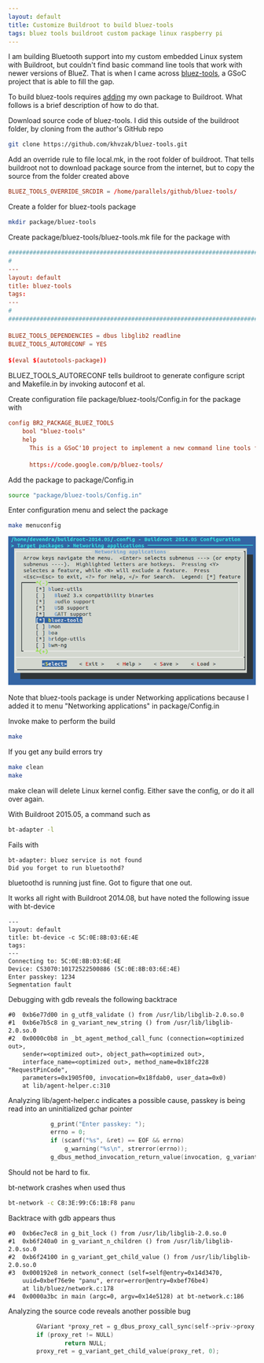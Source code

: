 ```yaml
---
layout: default
title: Customize Buildroot to build bluez-tools
tags: bluez tools buildroot custom package linux raspberry pi
---
```


I am building Bluetooth support into my custom embedded Linux system with Buildroot, but couldn't find basic command line tools that work with newer versions of BlueZ. That is when I came across [bluez-tools](https://code.google.com/p/bluez-tools/), a GSoC project that is able to fill the gap.

To build bluez-tools requires [adding](https://buildroot.org/downloads/manual/manual.html#adding-packages) my own package to Buildroot. What follows is a brief description of how to do that.

Download source code of bluez-tools. I did this outside of the buildroot folder, by cloning from the author's GitHub repo

```bash
git clone https://github.com/khvzak/bluez-tools.git
```

Add an override rule to file local.mk, in the root folder of buildroot. That tells buildroot not to download package source from the internet, but to copy the source from the folder created above

```conf
BLUEZ_TOOLS_OVERRIDE_SRCDIR = /home/parallels/github/bluez-tools/
```

Create a folder for bluez-tools package

```bash
mkdir package/bluez-tools
```

Create package/bluez-tools/bluez-tools.mk file for the package with

```conf
################################################################################
#
---
layout: default
title: bluez-tools
tags:
---
#
################################################################################

BLUEZ_TOOLS_DEPENDENCIES = dbus libglib2 readline
BLUEZ_TOOLS_AUTORECONF = YES

$(eval $(autotools-package))
```

BLUEZ_TOOLS_AUTORECONF tells buildroot to generate configure script and Makefile.in by invoking autoconf et al.

Create configuration file package/bluez-tools/Config.in for the package with

```conf
config BR2_PACKAGE_BLUEZ_TOOLS
    bool "bluez-tools"
    help
      This is a GSoC'10 project to implement a new command line tools for bluez (bluetooth stack for linux). The project implemented in C and uses the D-Bus interface of bluez. 

      https://code.google.com/p/bluez-tools/
```

Add the package to package/Config.in

```bash
source "package/bluez-tools/Config.in"
```

Enter configuration menu and select the package

```bash
make menuconfig
```

![bluez-tools](/assets/img/buildroot-packages-bluez-tools.png)

Note that bluez-tools package is under Networking applications because I added it to menu "Networking applications" in package/Config.in

Invoke make to perform the build

```bash
make
```

If you get any build errors try

```bash
make clean
make
```

make clean will delete Linux kernel config. Either save the config, or do it all over again.

With Buildroot 2015.05, a command such as

```bash
bt-adapter -l
```

Fails with

```text
bt-adapter: bluez service is not found
Did you forget to run bluetoothd?
```

bluetoothd is running just fine. Got to figure that one out.

It works all right with Buildroot 2014.08, but have noted the following issue with bt-device

```text
---
layout: default
title: bt-device -c 5C:0E:8B:03:6E:4E
tags:
---
Connecting to: 5C:0E:8B:03:6E:4E
Device: CS3070:10172522500886 (5C:0E:8B:03:6E:4E)
Enter passkey: 1234
Segmentation fault
```

Debugging with gdb reveals the following backtrace

```text
#0  0xb6e77d00 in g_utf8_validate () from /usr/lib/libglib-2.0.so.0
#1  0xb6e7b5c8 in g_variant_new_string () from /usr/lib/libglib-2.0.so.0
#2  0x0000c0b8 in _bt_agent_method_call_func (connection=<optimized out>,
    sender=<optimized out>, object_path=<optimized out>,
    interface_name=<optimized out>, method_name=0x18fc228 "RequestPinCode",
    parameters=0x1905f00, invocation=0x18fdab0, user_data=0x0)
    at lib/agent-helper.c:310
```

Analyzing lib/agent-helper.c indicates a possible cause, passkey is being read into an uninitialized gchar pointer

```c
            g_print("Enter passkey: ");
            errno = 0;
            if (scanf("%s", &ret) == EOF && errno)
                g_warning("%s\n", strerror(errno));
            g_dbus_method_invocation_return_value(invocation, g_variant_new_string(ret));
```

Should not be hard to fix.

bt-network crashes when used thus

```bash
bt-network -c C8:3E:99:C6:1B:F8 panu
```

Backtrace with gdb appears thus

```text
#0  0xb6ec7ec8 in g_bit_lock () from /usr/lib/libglib-2.0.so.0
#1  0xb6f240a0 in g_variant_n_children () from /usr/lib/libglib-2.0.so.0
#2  0xb6f24100 in g_variant_get_child_value () from /usr/lib/libglib-2.0.so.0
#3  0x000192e8 in network_connect (self=self@entry=0x14d3470, 
    uuid=0xbef76e9e "panu", error=error@entry=0xbef76be4)
    at lib/bluez/network.c:178
#4  0x0000a3bc in main (argc=0, argv=0x14e5128) at bt-network.c:186
```

Analyzing the source code reveals another possible bug

```c
        GVariant *proxy_ret = g_dbus_proxy_call_sync(self->priv->proxy, "Connect", g_variant_new ("(s)", uuid), G_DBUS_CALL_FLAGS_NONE, -1, NULL, error);
        if (proxy_ret != NULL)
                return NULL;
        proxy_ret = g_variant_get_child_value(proxy_ret, 0);
```
